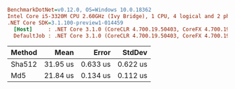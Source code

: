 ``` ini

BenchmarkDotNet=v0.12.0, OS=Windows 10.0.18362
Intel Core i5-3320M CPU 2.60GHz (Ivy Bridge), 1 CPU, 4 logical and 2 physical cores
.NET Core SDK=3.1.100-preview1-014459
  [Host]     : .NET Core 3.1.0 (CoreCLR 4.700.19.50403, CoreFX 4.700.19.50410), X64 RyuJIT  [AttachedDebugger]
  DefaultJob : .NET Core 3.1.0 (CoreCLR 4.700.19.50403, CoreFX 4.700.19.50410), X64 RyuJIT


```
| Method |     Mean |    Error |   StdDev |
|------- |---------:|---------:|---------:|
| Sha512 | 31.95 us | 0.633 us | 0.622 us |
|    Md5 | 21.84 us | 0.134 us | 0.112 us |
